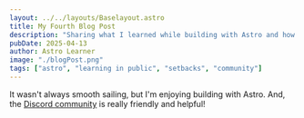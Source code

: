 ```yaml
---
layout: ../../layouts/Baselayout.astro
title: My Fourth Blog Post
description: "Sharing what I learned while building with Astro and how the community helped me"
pubDate: 2025-04-13
author: Astro Learner
image: "./blogPost.png"
tags: ["astro", "learning in public", "setbacks", "community"]
---
```


It wasn't always smooth sailing, but I'm enjoying building with Astro. And, the [Discord community](https://astro.build/chat) is really friendly and helpful!
